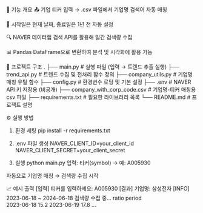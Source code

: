 🔧 기능 개요
📤 기업 티커 입력 → .csv 파일에서 기업명 검색어 자동 매칭

📅 시작일은 현재 날짜, 종료일은 1년 전 자동 설정

🔍 NAVER 데이터랩 검색 API를 활용해 일간 검색량 수집

📊 Pandas DataFrame으로 변환하여 분석 및 시각화에 활용 가능


📂 프로젝트 구조
.
├── main.py                  # 실행 파일 (입력 → 트렌드 추출 실행)
├── trend_api.py             # 트렌드 수집 및 전처리 함수 정의
├── company_utils.py         # 기업명 매칭 유틸 함수
├── config.py                # 환경변수 로딩 및 기본 설정
├── .env                     # NAVER API 키 저장용 (비공개)
├── company_with_corp_code.csv  # 기업명-티커 매칭용 csv 파일
├── requirements.txt         # 필요한 라이브러리 목록
└── README.md                # 프로젝트 설명

⚙️ 실행 방법
1. 환경 세팅
pip install -r requirements.txt

2. .env 파일 생성
NAVER_CLIENT_ID=your_client_id
NAVER_CLIENT_SECRET=your_client_secret

3. 실행
python main.py
입력: 티커(symbol) → 예: A005930

자동으로 기업명 매칭 → 검색량 수집 시작

📈 예시 출력
[입력] 티커를 입력하세요: A005930
[결과] 기업명: 삼성전자
[INFO] 2023-06-18 ~ 2024-06-18 검색량 수집 중...
           ratio
period           
2023-06-18   15.2
2023-06-19   17.8
...
